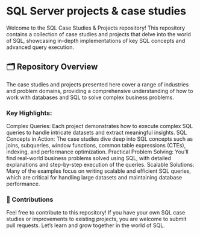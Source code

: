 # SQL Server projects & case studies
Welcome to the SQL Case Studies & Projects repository! This repository contains a collection of case studies and projects that delve into the world of SQL, showcasing in-depth implementations of key SQL concepts and advanced query execution.

## 🗂️ Repository Overview
The case studies and projects presented here cover a range of industries and problem domains, providing a comprehensive understanding of how to work with databases and SQL to solve complex business problems.

### Key Highlights:
Complex Queries: Each project demonstrates how to execute complex SQL queries to handle intricate datasets and extract meaningful insights.
SQL Concepts in Action: The case studies dive deep into SQL concepts such as joins, subqueries, window functions, common table expressions (CTEs), indexing, and performance optimization.
Practical Problem Solving: You’ll find real-world business problems solved using SQL, with detailed explanations and step-by-step execution of the queries.
Scalable Solutions: Many of the examples focus on writing scalable and efficient SQL queries, which are critical for handling large datasets and maintaining database performance.

### 🌟 Contributions
Feel free to contribute to this repository! If you have your own SQL case studies or improvements to existing projects, you are welcome to submit pull requests. Let’s learn and grow together in the world of SQL.
